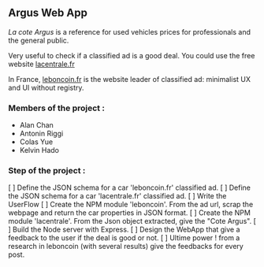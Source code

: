 ## Argus Web App

*La cote Argus* is a reference for used vehicles prices for professionals and the general public.

Very useful to check if a classified ad is a good deal. You could use the free website [lacentrale.fr](http://www.lacentrale.fr/lacote_origine.php)

In France, [leboncoin.fr](http://www.leboncoin.fr/) is the website leader of classified ad: minimalist UX and UI without registry.

### Members of the project :
- Alan Chan
- Antonin Riggi
- Colas Yue
- Kelvin Hado

### Step of the project :

[ ] Define the JSON schema for a car 'leboncoin.fr' classified ad.
[ ] Define the JSON schema for a car 'lacentrale.fr' classified ad.
[ ] Write the UserFlow 
[ ] Create the NPM module 'leboncoin'.
    From the ad url, scrap the webpage and return the car properties in JSON format.
[ ] Create the NPM module 'lacentrale'.
    From the Json object extracted, give the "Cote Argus".
[ ] Build the Node server with Express.
[ ] Design the WebApp that give a feedback to the user if the deal is good or not.
[ ] Ultime power ! from a research in leboncoin (with several results) give the feedbacks for every post.
